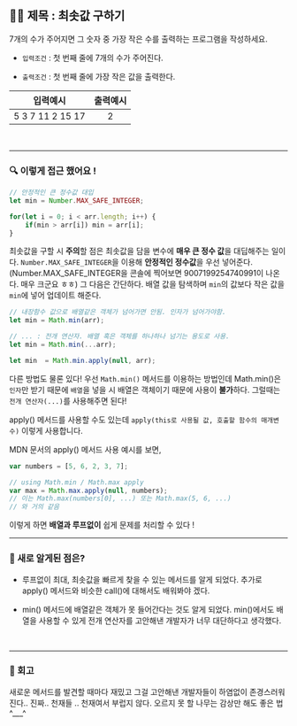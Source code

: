 ## ✍🏻 제목 : 최솟값 구하기
7개의 수가 주어지면 그 숫자 중 가장 작은 수를 출력하는 프로그램을 작성하세요.

- `입력조건` : 첫 번째 줄에 7개의 수가 주어진다.

- `출력조건` : 첫 번째 줄에 가장 작은 값을 출력한다.

|입력예시|출력예시|
|:------:|:----:|
|5 3 7 11 2 15 17|2|


</br>

---

### 🔍 이렇게 접근 했어요 !

```javascript
// 안정적인 큰 정수값 대입
let min = Number.MAX_SAFE_INTEGER;

for(let i = 0; i < arr.length; i++) {
    if(min > arr[i]) min = arr[i];
} 
```
최솟값을 구할 시 **주의**할 점은 최솟값을 담을 변수에 **매우 큰 정수 값**을 대딥해주는 일이다. `Number.MAX_SAFE_INTEGER`을 이용해 **안정적인 정수값**을 우선 넣어준다. (Number.MAX_SAFE_INTEGER을 콘솔에 찍어보면 9007199254740991이 나온다. 매우 크군요 ㅎㅎ) 그 다음은 간단하다. 배열 값을 탐색하며 `min`의 값보다 작은 값을 `min`에 넣어 업데이트 해준다.

```javascript
// 내장함수 값으로 배열같은 객체가 넘어가면 안됨. 인자가 넘어가야함.
let min = Math.min(arr);  

// ... : 전개 연산자. 배열 혹은 객체를 하나하나 넘기는 용도로 사용.
let min = Math.min(...arr);  

let min  = Math.min.apply(null, arr); 
```
다른 방법도 물론 있다! 우선 `Math.min()` 메서드를 이용하는 방법인데 Math.min()은 `인자`만 받기 때문에 `배열`을 넣을 시 배열은 객체이기 때문에 사용이 **불가**하다. 그럴때는 `전개 연산자(...)`를 사용해주면 된다!

apply() 메서드를 사용할 수도 있는데 `apply(this로 사용될 값, 호출할 함수의 매개변수)` 이렇게 사용합니다.

MDN 문서의 apply() 메서드 사용 예시를 보면,

```javascript
var numbers = [5, 6, 2, 3, 7];

// using Math.min / Math.max apply
var max = Math.max.apply(null, numbers);
// 이는 Math.max(numbers[0], ...) 또는 Math.max(5, 6, ...)
// 와 거의 같음
```
이렇게 하면 **배열과 루프없이** 쉽게 문제를 처리할 수 있다 !
</br>

---

### 🎉 새로 알게된 점은?
- 루프없이 최대, 최솟값을 빠르게 찾을 수 있는 메서드를 알게 되었다. 추가로 apply() 메서드와 비슷한 call()에 대해서도 배워봐야 겠다.

- min() 메서드에 배열같은 객체가 못 들어간다는 것도 알게 되었다. min()에서도 배열을 사용할 수 있게 전개 연산자를 고안해낸 개발자가 너무 대단하다고 생각했다.

</br>

---

### 🐾 회고
새로운 메서드를 발견할 때마다 재밌고 그걸 고안해낸 개발자들이 하염없이 존경스러워진다.. 진짜.. 천재들 .. 천재여서 부럽지 않다. 오르지 못 할 나무는 감상만 해도 좋은 법 ^___^
